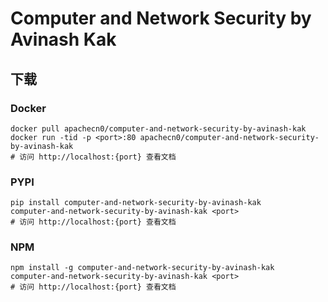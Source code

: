 # Computer and Network Security by Avinash Kak

## 下载

### Docker

```
docker pull apachecn0/computer-and-network-security-by-avinash-kak
docker run -tid -p <port>:80 apachecn0/computer-and-network-security-by-avinash-kak
# 访问 http://localhost:{port} 查看文档
```

### PYPI

```
pip install computer-and-network-security-by-avinash-kak
computer-and-network-security-by-avinash-kak <port>
# 访问 http://localhost:{port} 查看文档
```

### NPM

```
npm install -g computer-and-network-security-by-avinash-kak
computer-and-network-security-by-avinash-kak <port>
# 访问 http://localhost:{port} 查看文档
```